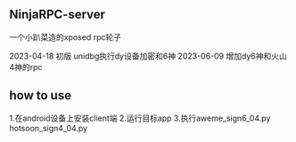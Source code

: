 ## NinjaRPC-server
一个小趴菜造的xposed rpc轮子

2023-04-18 初版 unidbg执行dy设备加密和6神
2023-06-09 增加dy6神和火山4神的rpc



## how to use
1.在android设备上安装client端
2.运行目标app
3.执行aweme_sign6_04.py hotsoon_sign4_04.py